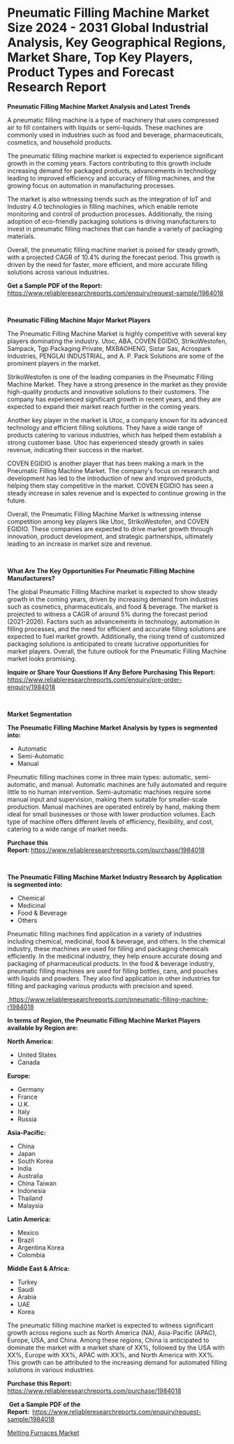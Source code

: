 <p><h1>Pneumatic Filling Machine Market Size 2024 - 2031 Global Industrial Analysis, Key Geographical Regions, Market Share, Top Key Players, Product Types and Forecast Research Report</h1></p><p><strong>Pneumatic Filling Machine Market Analysis and Latest Trends</strong></p>
<p><p>A pneumatic filling machine is a type of machinery that uses compressed air to fill containers with liquids or semi-liquids. These machines are commonly used in industries such as food and beverage, pharmaceuticals, cosmetics, and household products.</p><p>The pneumatic filling machine market is expected to experience significant growth in the coming years. Factors contributing to this growth include increasing demand for packaged products, advancements in technology leading to improved efficiency and accuracy of filling machines, and the growing focus on automation in manufacturing processes.</p><p>The market is also witnessing trends such as the integration of IoT and Industry 4.0 technologies in filling machines, which enable remote monitoring and control of production processes. Additionally, the rising adoption of eco-friendly packaging solutions is driving manufacturers to invest in pneumatic filling machines that can handle a variety of packaging materials.</p><p>Overall, the pneumatic filling machine market is poised for steady growth, with a projected CAGR of 10.4% during the forecast period. This growth is driven by the need for faster, more efficient, and more accurate filling solutions across various industries.</p></p>
<p><strong>Get a Sample PDF of the Report:&nbsp;</strong> <a href="https://www.reliableresearchreports.com/enquiry/request-sample/1984018">https://www.reliableresearchreports.com/enquiry/request-sample/1984018</a></p>
<p>&nbsp;</p>
<p><strong>Pneumatic Filling Machine Major Market Players</strong></p>
<p><p>The Pneumatic Filling Machine Market is highly competitive with several key players dominating the industry. Utoc, ABA, COVEN EGIDIO, StrikoWestofen, Sampack, Tgp Packaging Private, MXBAOHENG, Sistar Sas, Acrospark Industries, PENGLAI INDUSTRIAL, and A. P. Pack Solutions are some of the prominent players in the market.</p><p>StrikoWestofen is one of the leading companies in the Pneumatic Filling Machine Market. They have a strong presence in the market as they provide high-quality products and innovative solutions to their customers. The company has experienced significant growth in recent years, and they are expected to expand their market reach further in the coming years.</p><p>Another key player in the market is Utoc, a company known for its advanced technology and efficient filling solutions. They have a wide range of products catering to various industries, which has helped them establish a strong customer base. Utoc has experienced steady growth in sales revenue, indicating their success in the market.</p><p>COVEN EGIDIO is another player that has been making a mark in the Pneumatic Filling Machine Market. The company's focus on research and development has led to the introduction of new and improved products, helping them stay competitive in the market. COVEN EGIDIO has seen a steady increase in sales revenue and is expected to continue growing in the future.</p><p>Overall, the Pneumatic Filling Machine Market is witnessing intense competition among key players like Utoc, StrikoWestofen, and COVEN EGIDIO. These companies are expected to drive market growth through innovation, product development, and strategic partnerships, ultimately leading to an increase in market size and revenue.</p></p>
<p>&nbsp;</p>
<p><strong>What Are The Key Opportunities For Pneumatic Filling Machine Manufacturers?</strong></p>
<p><p>The global Pneumatic Filling Machine market is expected to show steady growth in the coming years, driven by increasing demand from industries such as cosmetics, pharmaceuticals, and food & beverage. The market is projected to witness a CAGR of around 5% during the forecast period (2021-2026). Factors such as advancements in technology, automation in filling processes, and the need for efficient and accurate filling solutions are expected to fuel market growth. Additionally, the rising trend of customized packaging solutions is anticipated to create lucrative opportunities for market players. Overall, the future outlook for the Pneumatic Filling Machine market looks promising.</p></p>
<p><strong>Inquire or Share Your Questions If Any Before Purchasing This Report:</strong> <a href="https://www.reliableresearchreports.com/enquiry/pre-order-enquiry/1984018">https://www.reliableresearchreports.com/enquiry/pre-order-enquiry/1984018</a></p>
<p>&nbsp;</p>
<p><strong>Market Segmentation</strong></p>
<p><strong>The Pneumatic Filling Machine Market Analysis by types is segmented into:</strong></p>
<p><ul><li>Automatic</li><li>Semi-Automatic</li><li>Manual</li></ul></p>
<p><p>Pneumatic filling machines come in three main types: automatic, semi-automatic, and manual. Automatic machines are fully automated and require little to no human intervention. Semi-automatic machines require some manual input and supervision, making them suitable for smaller-scale production. Manual machines are operated entirely by hand, making them ideal for small businesses or those with lower production volumes. Each type of machine offers different levels of efficiency, flexibility, and cost, catering to a wide range of market needs.</p></p>
<p><strong>Purchase this Report:&nbsp;</strong><a href="https://www.reliableresearchreports.com/purchase/1984018">https://www.reliableresearchreports.com/purchase/1984018</a></p>
<p>&nbsp;</p>
<p><strong>The Pneumatic Filling Machine Market Industry Research by Application is segmented into:</strong></p>
<p><ul><li>Chemical</li><li>Medicinal</li><li>Food & Beverage</li><li>Others</li></ul></p>
<p><p>Pneumatic filling machines find application in a variety of industries including chemical, medicinal, food & beverage, and others. In the chemical industry, these machines are used for filling and packaging chemicals efficiently. In the medicinal industry, they help ensure accurate dosing and packaging of pharmaceutical products. In the food & beverage industry, pneumatic filling machines are used for filling bottles, cans, and pouches with liquids and powders. They also find application in other industries for filling and packaging various products with precision and speed.</p></p>
<p><a href="https://www.reliableresearchreports.com/pneumatic-filling-machine-r1984018">&nbsp;https://www.reliableresearchreports.com/pneumatic-filling-machine-r1984018</a></p>
<p><strong>In terms of Region, the Pneumatic Filling Machine Market Players available by Region are:</strong></p>
<p>
    <p> <strong> North America: </strong>
        <ul>
            <li>United States</li>
            <li>Canada</li>
        </ul>
        </p> 
    <p> <strong> Europe: </strong>
        <ul>
            <li>Germany</li>
            <li>France</li>
            <li>U.K.</li>
            <li>Italy</li>
            <li>Russia</li>
        </ul>
        </p> 
    <p> <strong> Asia-Pacific: </strong>
        <ul>
            <li>China</li>
            <li>Japan</li>
            <li>South Korea</li>
            <li>India</li>
            <li>Australia</li>
            <li>China Taiwan</li>
            <li>Indonesia</li>
            <li>Thailand</li>
            <li>Malaysia</li>
        </ul>
        </p> 
    <p> <strong> Latin America: </strong>
        <ul>
            <li>Mexico</li>
            <li>Brazil</li>
            <li>Argentina Korea</li>
            <li>Colombia</li>
        </ul>
        </p> 
    <p> <strong> Middle East & Africa: </strong>
        <ul>
            <li>Turkey</li>
            <li>Saudi</li>
            <li>Arabia</li>
            <li>UAE</li>
            <li>Korea</li>
        </ul>
    </p>
    </p>
<p><p>The pneumatic filling machine market is expected to witness significant growth across regions such as North America (NA), Asia-Pacific (APAC), Europe, USA, and China. Among these regions, China is anticipated to dominate the market with a market share of XX%, followed by the USA with XX%, Europe with XX%, APAC with XX%, and North America with XX%. This growth can be attributed to the increasing demand for automated filling solutions in various industries.</p></p>
<p><strong>Purchase this Report: </strong><a href="https://www.reliableresearchreports.com/purchase/1984018">https://www.reliableresearchreports.com/purchase/1984018</a></p>
<p>&nbsp;<strong>Get a Sample PDF of the Report:&nbsp;&nbsp;</strong><a href="https://www.reliableresearchreports.com/enquiry/request-sample/1984018">https://www.reliableresearchreports.com/enquiry/request-sample/1984018</a></p>
<p><strong></strong></p>
<p><p><a href="https://github.com/sofayahoo2023/Market-Research-Report-List-4/blob/main/melting-furnaces-market.md">Melting Furnaces Market</a></p></p>